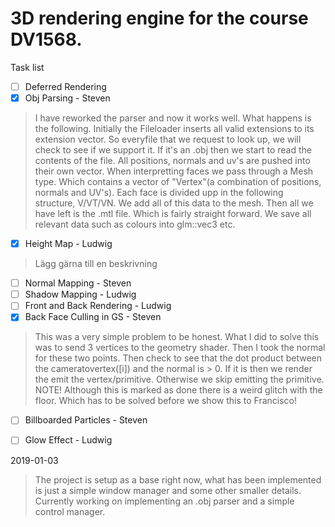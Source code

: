 # 3D rendering engine for the course DV1568.

Task list 
- [ ] Deferred Rendering
- [x] Obj Parsing - Steven 
> I have reworked the parser and now it works well. What 
happens is the following. Initially the Fileloader inserts 
all valid extensions to its extension vector. So everyfile 
that we request to look up, we will check to see if we 
support it. If it's an .obj then we start to read the 
contents of the file. All positions, normals and uv's are 
pushed into their own vector. When interpretting faces we 
pass through a Mesh type. Which contains a vector of 
"Vertex"(a combination of positions, normals and UV's). 
Each face is divided upp in the following structure, 
V/VT/VN. We add all of this data to the mesh. Then all we 
have left is the .mtl file. Which is fairly straight 
forward. We save all relevant data such as colours into 
glm::vec3 etc. 
- [x] Height Map - Ludwig
>Lägg gärna till en beskrivning
- [ ] Normal Mapping - Steven
- [ ] Shadow Mapping - Ludwig 
- [ ] Front and Back Rendering - Ludwig
- [x] Back Face Culling in GS - Steven 
>This was a very simple problem to be honest. What I did to solve this 
was to send 3 vertices to the geometry shader. Then I took the normal 
for these two points. Then check to see that the dot product between 
the cameratovertex([i]) and the normal is > 0. If it is then we render 
the emit the vertex/primitive. Otherwise we skip emitting the 
primitive. NOTE! Although this is marked as done there is a weird glitch 
with the floor. Which has to be solved before we show this to Francisco!
- [ ] Billboarded Particles - Steven
- [ ] Glow Effect - Ludwig



2019-01-03
> The project is setup as a base right now, what has been implemented is 
just a simple window manager and some other smaller details. 
Currently working on implementing an .obj parser and a simple control 
manager. 


